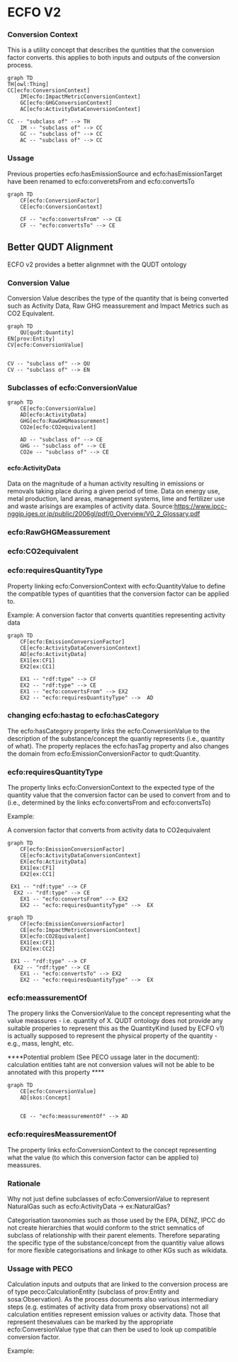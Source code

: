 # ECFO V2

### Conversion Context

This is a utility concept that describes the quntities that the conversion factor converts. this applies to both inputs and outputs of the conversion process. 

```mermaid
graph TD
TH[owl:Thing]  
CC[ecfo:ConversionContext]
    IM[ecfo:ImpactMetricConversionContext]
    GC[ecfo:GHGConversionContext]
    AC[ecfo:ActivityDataConversionContext]

CC -- "subclass of" --> TH
    IM -- "subclass of" --> CC
    GC -- "subclass of" --> CC
    AC -- "subclass of" --> CC
```

### Ussage

Previous properties ecfo:hasEmissionSource and ecfo:hasEmissionTarget have been renamed to ecfo:converetsFrom and ecfo:convertsTo

```mermaid
graph TD
    CF[ecfo:ConversionFactor]
    CE[ecfo:ConversionContext]

    CF -- "ecfo:convertsFrom" --> CE
    CF -- "ecfo:convertsTo" --> CE
```

## Better QUDT Alignment

ECFO v2 provides a better alignmnet with the QUDT ontology

### Conversion Value

Conversion Value describes the type of the quantity that is being converted such as Activity Data, Raw GHG meassurement and Impact Metrics such as CO2 Equivalent. 

```mermaid
graph TD
    QU[qudt:Quantity] 
EN[prov:Entity] 
CV[ecfo:ConversionValue] 


CV -- "subclass of" --> QU
CV -- "subclass of" --> EN
```

### Subclasses of ecfo:ConversionValue

```mermaid
graph TD
    CE[ecfo:ConversionValue]
    AD[ecfo:ActivityData]
    GHG[ecfo:RawGHGMeassurement]
    CO2e[ecfo:CO2equivalent]

    AD -- "subclass of" --> CE
    GHG -- "subclass of" --> CE
    CO2e -- "subclass of" --> CE
```

#### ecfo:ActivityData

Data on the magnitude of a human activity resulting in emissions or removals taking place during a given period
of time. Data on energy use, metal production, land areas, management systems, lime and fertilizer use and
waste arisings are examples of activity data.  Source:https://www.ipcc-nggip.iges.or.jp/public/2006gl/pdf/0_Overview/V0_2_Glossary.pdf

### ecfo:RawGHGMeassurement

### ecfo:CO2equivalent

### ecfo:requiresQuantityType

Property linking ecfo:ConversionContext with ecfo:QuantityValue to define the compatible types of quantities that the conversion factor can be applied to. 

Example:
A conversion factor that converts quantities representing activity data

```mermaid
graph TD
    CF[ecfo:EmissionConversionFactor]
    CE[ecfo:ActivityDataConversionContext]
    AD[ecfo:ActivityData]
    EX1[ex:CF1]
    EX2[ex:CC1]

    EX1 -- "rdf:type" --> CF
    EX2 -- "rdf:type" --> CE
    EX1 -- "ecfo:convertsFrom" --> EX2
    EX2 -- "ecfo:requiresQuantityType" -->  AD
```

### changing ecfo:hastag to ecfo:hasCategory

The ecfo:hasCategory property links the ecfo:ConversionValue to the description of the substance/concept the quantiy represents (i.e., quantity of what). The property replaces the ecfo:hasTag property and also changes the domain from ecfo:EmissionConversionFactor to qudt:Quantity. 

### ecfo:requiresQuantityType

The property links ecfo:ConversionContext to the expected type of the quantity value that the conversion factor can be used to convert from and to (i.e., determined by the links ecfo:convertsFrom and ecfo:convertsTo)

Example: 

A conversion factor that converts from activity data to CO2equivalent

```mermaid
graph TD
    CF[ecfo:EmissionConversionFactor]
    CE[ecfo:ActivityDataConversionContext]
    EX[ecfo:ActivityData]
    EX1[ex:CF1]
    EX2[ex:CC1]

 EX1 -- "rdf:type" --> CF
  EX2 -- "rdf:type" --> CE
    EX1 -- "ecfo:convertsFrom" --> EX2
    EX2 -- "ecfo:requiresQuantityType" -->  EX
```

```mermaid
graph TD
    CF[ecfo:EmissionConversionFactor]
    CE[ecfo:ImpactMetricConversionContext]
    EX[ecfo:CO2Equivalent]
    EX1[ex:CF1]
    EX2[ex:CC2]

 EX1 -- "rdf:type" --> CF
  EX2 -- "rdf:type" --> CE
    EX1 -- "ecfo:convertsTo" --> EX2
    EX2 -- "ecfo:requiresQuantityType" -->  EX
```

### 

### ecfo:meassurementOf

The propery links the ConversionValue to the concept representing what the value meassures - i.e. quantity of X. QUDT ontology does not provide any suitable properies to represent this as the QuantityKind (used by ECFO v1) is actually supposed to represent the physical property of the quantity - e.g., mass, lenght, etc. 

****Potential problem (See PECO ussage later in the document): calculation entities taht are not conversion values will not be able to be annotated with this property ****

```mermaid
graph TD
    CE[ecfo:ConversionValue]
    AD[skos:Concept]


    CE -- "ecfo:meassurementOf" --> AD
```

### ecfo:requiresMeassurementOf

The property links ecfo:ConversionContext to the concept representing what the value (to which this conversion factor can be applied to) meassures.

### Rationale

Why not just define subclasses of ecfo:ConversionValue to represent NaturalGas such as ecfo:ActivityData -> ex:NaturalGas? 

Categorisation taxonomies such as those used by the EPA, DENZ, IPCC do not create hierarchies that would conform to the strict semnatics of subclass of relationship with their parent elements. Therefore separating the specific type of the substance/concept from the quantitiy value allows for more flexible categorisations and linkage to other KGs such as wikidata. 

### Ussage with PECO

Calculation inputs and outputs that are linked to the conversion process are of type peco:CalculationEntity (subclass of prov:Entity and sosa:Observation). As the process documents also various intermediary steps (e.g. estimates of activity data from proxy observations) not all calculation entities represent emission values or activity data. Those that represent thesevalues can be marked by the appropriate ecfo:ConversionValue type that can then be used to look up compatible conversion factor. 

Example: 
